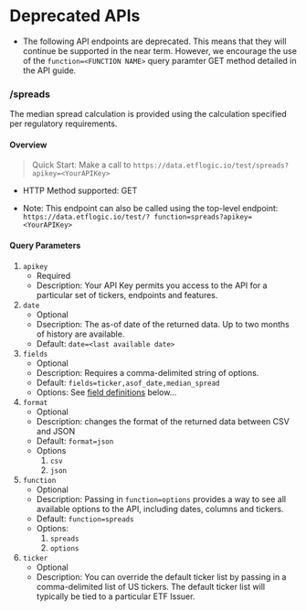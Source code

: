 
# Deprecated APIs

* The following API endpoints are deprecated. This means that they will continue be supported in the near term. However, we encourage the use of the `function=<FUNCTION NAME>` query paramter GET method detailed in the API guide.


### /spreads

The median spread calculation is provided using the calculation specified per regulatory requirements.

#### Overview
> Quick Start: Make a call to `https://data.etflogic.io/test/spreads?apikey=<YourAPIKey>`

* HTTP Method supported: GET

* Note: This endpoint can also be called using the top-level endpoint: `https://data.etflogic.io/test/? function=spreads?apikey=<YourAPIKey>`

#### Query Parameters
1. `apikey`
   * Required
   * Description: Your API Key permits you access to the API for a particular set of tickers, endpoints and features.
1. `date`
   * Optional
   * Dsecription: The as-of date of the returned data. Up to two months of history are available.
   * Default: `date=<last available date>`
1. `fields`
   * Optional
   * Description: Requires a comma-delimited string of options.
   * Default: `fields=ticker,asof_date,median_spread`
   * Options: See [field definitions](#Field-Definitions) below...
1. `format`
   * Optional
   * Description: changes the format of the returned data between CSV and JSON
   * Default: `format=json`
   * Options
     1. `csv`
     1. `json`
1. `function`
   * Optional
   * Description: Passing in `function=options` provides a way to see all available options to the API, including dates, columns and tickers.
   * Default: `function=spreads`
   * Options:
     1. `spreads`
     1. `options`
1. `ticker`
   * Optional
   * Description: You can override the default ticker list by passing in a comma-delimited list of US tickers. The default ticker list will typically be tied to a particular ETF Issuer. 